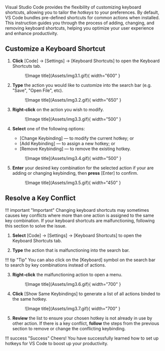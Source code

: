 Visual Studio Code provides the flexibility of customizing keyboard shortcuts, allowing you to tailor the <i>hotkeys</i> to your preferences. By default, VS Code bundles pre-defined shortcuts for common actions when installed. This instruction guides you through the process of adding, changing, and removing keyboard shortcuts, helping you optimize your user experience and enhance productivity.

## Customize a Keyboard Shortcut

1. **Click** [Code] → [Settings] → [Keyboard Shortcuts] to open the Keyboard Shortcuts tab.

    <figure markdown="span">
    ![Image title](Assets/img3.1.gif){ width="600" }
    </figure>

2. **Type** the action you would like to customize into the search bar (e.g. "Save", "Open File", etc).
 
    <figure markdown="span">
    ![Image title](Assets/img3.2.gif){ width="650" }
    </figure>

3. **Right-click** on the action you wish to modify.

    <figure markdown="span">
    ![Image title](Assets/img3.3.gif){ width="500" }
    </figure>

4. **Select** one of the following options:
    - [Change Keybinding] — to modify the current hotkey; or
    - [Add Keybinding] — to assign a new hotkey; or
    - [Remove Keybinding] — to remove the existing hotkey.

    <figure markdown="span">
    ![Image title](Assets/img3.4.gif){ width="500" }
    </figure>

5. **Enter** your desired key combination for the selected action if your are adding or changing keybinding, then **press** [Enter] to confirm.

    <figure markdown="span">
    ![Image title](Assets/img3.5.gif){ width="450" }
    </figure>

## Resolve a Key Conflict

!!! important "Important"
    Changing keyboard shortcuts may sometimes causes key conflicts where more than one action is assigned to the same key combination. If your keyboard shortcuts are malfunctioning, following this section to solve the issue.

1. **Select** [Code] → [Settings] → [Keyboard Shortcuts] to open the Keyboard Shortcuts tab.

2. **Type** the action that is malfunctioning into the search bar.

!!! tip "Tip"
    You can also click on the [Keyboard] symbol on the search bar to search by key combinations instead of actions.

3. **Right-click** the malfunctioning action to open a menu.

    <figure markdown="span">
    ![Image title](Assets/img3.6.gif){ width="700" }
    </figure>

4. **Click** [Show Same Keybindings] to generate a list of all actions binded to the same hotkey.

    <figure markdown="span">
    ![Image title](Assets/img3.7.gif){ width="700" }
    </figure>

5. **Review** the list to ensure your chosen hotkey is not already in use by other action. If there is a key conflict, **follow** the steps from the previous section to remove or change the conflicting keybinding.

!!! success "Success"
    Cheers! You have successfully learned how to set up hotkeys for VS Code to boost up your productivity.